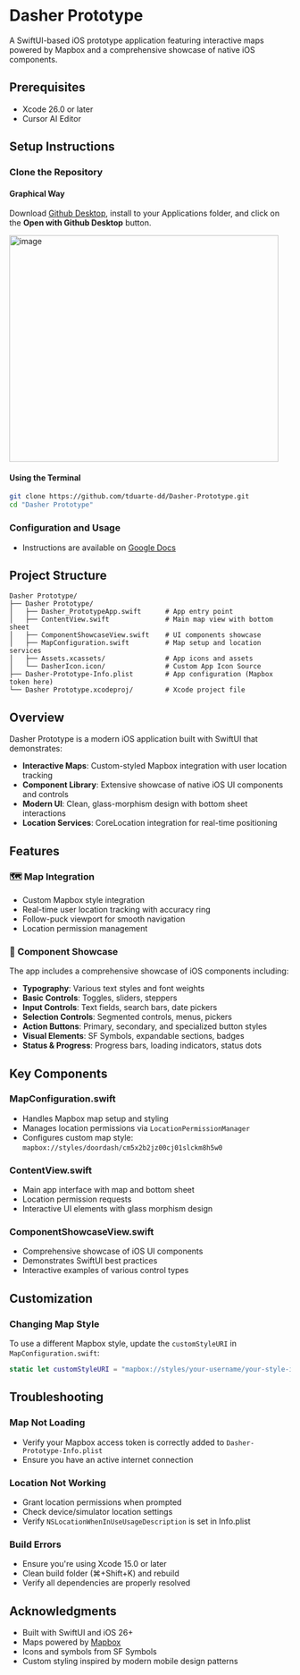 # Dasher Prototype

A SwiftUI-based iOS prototype application featuring interactive maps powered by Mapbox and a comprehensive showcase of native iOS components.

## Prerequisites

- Xcode 26.0 or later
- Cursor AI Editor

## Setup Instructions

### Clone the Repository

#### Graphical Way 
Download [Github Desktop](https://desktop.github.com/download/), install to your Applications folder, and click on the **Open with Github Desktop** button.

<img width="482" height="405" alt="image" src="https://github.com/user-attachments/assets/1b77d15d-5d56-44c5-b6f2-90d85db7b1e2" />

#### Using the Terminal

```bash
git clone https://github.com/tduarte-dd/Dasher-Prototype.git
cd "Dasher Prototype"
```

### Configuration and Usage

- Instructions are available on [Google Docs](https://docs.google.com/document/d/1bsG73m-JH46BBuBy8MfJWoltFelblHDZO3o8z8NyO5E/edit?usp=sharing)

## Project Structure

```
Dasher Prototype/
├── Dasher Prototype/
│   ├── Dasher_PrototypeApp.swift      # App entry point
│   ├── ContentView.swift              # Main map view with bottom sheet
│   ├── ComponentShowcaseView.swift    # UI components showcase
│   ├── MapConfiguration.swift         # Map setup and location services
│   ├── Assets.xcassets/               # App icons and assets
│   └── DasherIcon.icon/               # Custom App Icon Source
├── Dasher-Prototype-Info.plist        # App configuration (Mapbox token here)
└── Dasher Prototype.xcodeproj/        # Xcode project file
```
## Overview

Dasher Prototype is a modern iOS application built with SwiftUI that demonstrates:
- **Interactive Maps**: Custom-styled Mapbox integration with user location tracking
- **Component Library**: Extensive showcase of native iOS UI components and controls
- **Modern UI**: Clean, glass-morphism design with bottom sheet interactions
- **Location Services**: CoreLocation integration for real-time positioning

## Features

### 🗺️ Map Integration
- Custom Mapbox style integration
- Real-time user location tracking with accuracy ring
- Follow-puck viewport for smooth navigation
- Location permission management

### 🎨 Component Showcase
The app includes a comprehensive showcase of iOS components including:
- **Typography**: Various text styles and font weights
- **Basic Controls**: Toggles, sliders, steppers
- **Input Controls**: Text fields, search bars, date pickers
- **Selection Controls**: Segmented controls, menus, pickers
- **Action Buttons**: Primary, secondary, and specialized button styles
- **Visual Elements**: SF Symbols, expandable sections, badges
- **Status & Progress**: Progress bars, loading indicators, status dots

## Key Components

### MapConfiguration.swift
- Handles Mapbox map setup and styling
- Manages location permissions via `LocationPermissionManager`
- Configures custom map style: `mapbox://styles/doordash/cm5x2b2jz00cj01slckm8h5w0`

### ContentView.swift
- Main app interface with map and bottom sheet
- Location permission requests
- Interactive UI elements with glass morphism design

### ComponentShowcaseView.swift
- Comprehensive showcase of iOS UI components
- Demonstrates SwiftUI best practices
- Interactive examples of various control types

## Customization

### Changing Map Style
To use a different Mapbox style, update the `customStyleURI` in `MapConfiguration.swift`:

```swift
static let customStyleURI = "mapbox://styles/your-username/your-style-id"
```

## Troubleshooting

### Map Not Loading
- Verify your Mapbox access token is correctly added to `Dasher-Prototype-Info.plist`
- Ensure you have an active internet connection

### Location Not Working
- Grant location permissions when prompted
- Check device/simulator location settings
- Verify `NSLocationWhenInUseUsageDescription` is set in Info.plist

### Build Errors
- Ensure you're using Xcode 15.0 or later
- Clean build folder (⌘+Shift+K) and rebuild
- Verify all dependencies are properly resolved

## Acknowledgments

- Built with SwiftUI and iOS 26+
- Maps powered by [Mapbox](https://www.mapbox.com)
- Icons and symbols from SF Symbols
- Custom styling inspired by modern mobile design patterns
